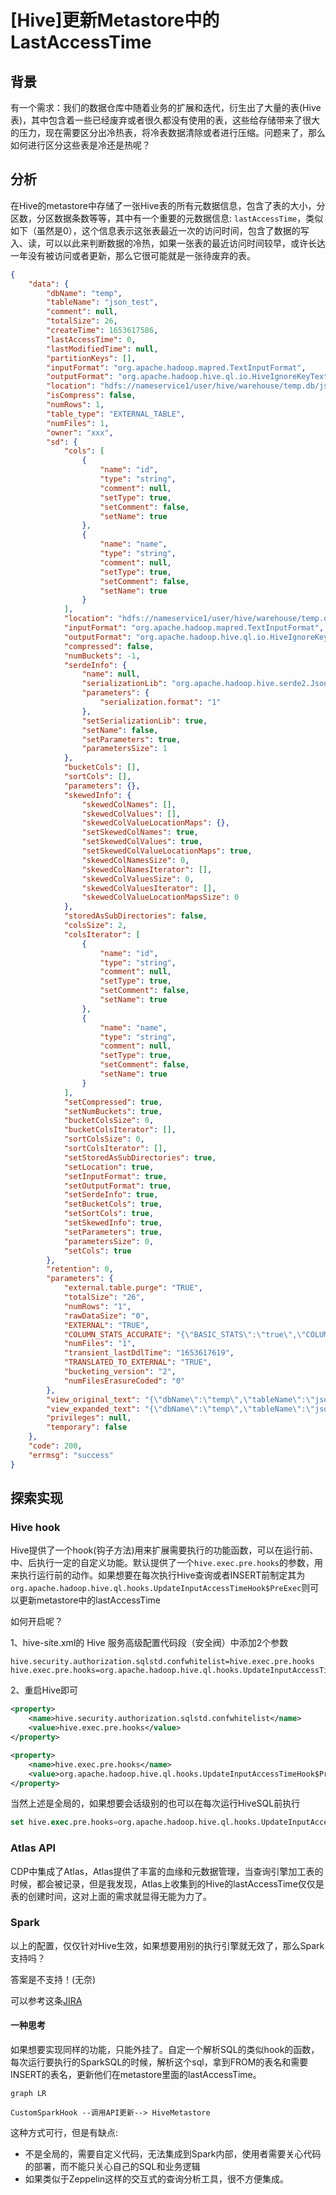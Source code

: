 # [Hive]更新Metastore中的LastAccessTime

## 背景

有一个需求：我们的数据仓库中随着业务的扩展和迭代，衍生出了大量的表(Hive表)，其中包含着一些已经废弃或者很久都没有使用的表，这些给存储带来了很大的压力，现在需要区分出冷热表，将冷表数据清除或者进行压缩。问题来了，那么如何进行区分这些表是冷还是热呢？



## 分析

在Hive的metastore中存储了一张Hive表的所有元数据信息，包含了表的大小，分区数，分区数据条数等等，其中有一个重要的元数据信息: `lastAccessTime`，类似如下（虽然是0），这个信息表示这张表最近一次的访问时间，包含了数据的写入、读，可以以此来判断数据的冷热，如果一张表的最近访问时间较早，或许长达一年没有被访问或者更新，那么它很可能就是一张待废弃的表。

~~~json
{
	"data": {
		"dbName": "temp",
		"tableName": "json_test",
		"comment": null,
		"totalSize": 26,
		"createTime": 1653617586,
		"lastAccessTime": 0,
		"lastModifiedTime": null,
		"partitionKeys": [],
		"inputFormat": "org.apache.hadoop.mapred.TextInputFormat",
		"outputFormat": "org.apache.hadoop.hive.ql.io.HiveIgnoreKeyTextOutputFormat",
		"location": "hdfs://nameservice1/user/hive/warehouse/temp.db/json_test",
		"isCompress": false,
		"numRows": 1,
		"table_type": "EXTERNAL_TABLE",
		"numFiles": 1,
		"owner": "xxx",
		"sd": {
			"cols": [
				{
					"name": "id",
					"type": "string",
					"comment": null,
					"setType": true,
					"setComment": false,
					"setName": true
				},
				{
					"name": "name",
					"type": "string",
					"comment": null,
					"setType": true,
					"setComment": false,
					"setName": true
				}
			],
			"location": "hdfs://nameservice1/user/hive/warehouse/temp.db/json_test",
			"inputFormat": "org.apache.hadoop.mapred.TextInputFormat",
			"outputFormat": "org.apache.hadoop.hive.ql.io.HiveIgnoreKeyTextOutputFormat",
			"compressed": false,
			"numBuckets": -1,
			"serdeInfo": {
				"name": null,
				"serializationLib": "org.apache.hadoop.hive.serde2.JsonSerDe",
				"parameters": {
					"serialization.format": "1"
				},
				"setSerializationLib": true,
				"setName": false,
				"setParameters": true,
				"parametersSize": 1
			},
			"bucketCols": [],
			"sortCols": [],
			"parameters": {},
			"skewedInfo": {
				"skewedColNames": [],
				"skewedColValues": [],
				"skewedColValueLocationMaps": {},
				"setSkewedColNames": true,
				"setSkewedColValues": true,
				"setSkewedColValueLocationMaps": true,
				"skewedColNamesSize": 0,
				"skewedColNamesIterator": [],
				"skewedColValuesSize": 0,
				"skewedColValuesIterator": [],
				"skewedColValueLocationMapsSize": 0
			},
			"storedAsSubDirectories": false,
			"colsSize": 2,
			"colsIterator": [
				{
					"name": "id",
					"type": "string",
					"comment": null,
					"setType": true,
					"setComment": false,
					"setName": true
				},
				{
					"name": "name",
					"type": "string",
					"comment": null,
					"setType": true,
					"setComment": false,
					"setName": true
				}
			],
			"setCompressed": true,
			"setNumBuckets": true,
			"bucketColsSize": 0,
			"bucketColsIterator": [],
			"sortColsSize": 0,
			"sortColsIterator": [],
			"setStoredAsSubDirectories": true,
			"setLocation": true,
			"setInputFormat": true,
			"setOutputFormat": true,
			"setSerdeInfo": true,
			"setBucketCols": true,
			"setSortCols": true,
			"setSkewedInfo": true,
			"setParameters": true,
			"parametersSize": 0,
			"setCols": true
		},
		"retention": 0,
		"parameters": {
			"external.table.purge": "TRUE",
			"totalSize": "26",
			"numRows": "1",
			"rawDataSize": "0",
			"EXTERNAL": "TRUE",
			"COLUMN_STATS_ACCURATE": "{\"BASIC_STATS\":\"true\",\"COLUMN_STATS\":{\"id\":\"true\",\"name\":\"true\"}}",
			"numFiles": "1",
			"transient_lastDdlTime": "1653617619",
			"TRANSLATED_TO_EXTERNAL": "TRUE",
			"bucketing_version": "2",
			"numFilesErasureCoded": "0"
		},
		"view_original_text": "{\"dbName\":\"temp\",\"tableName\":\"json_test\",\"viewOriginalText\":null}",
		"view_expanded_text": "{\"dbName\":\"temp\",\"tableName\":\"json_test\",\"viewExpandedText\":null}",
		"privileges": null,
		"temporary": false
	},
	"code": 200,
	"errmsg": "success"
}
~~~



## 探索实现

### Hive hook

Hive提供了一个hook(钩子方法)用来扩展需要执行的功能函数，可以在运行前、中、后执行一定的自定义功能。默认提供了一个`hive.exec.pre.hooks`的参数，用来执行运行前的动作。如果想要在每次执行Hive查询或者INSERT前制定其为`org.apache.hadoop.hive.ql.hooks.UpdateInputAccessTimeHook$PreExec`则可以更新metastore中的lastAccessTime

如何开启呢？

1、hive-site.xml的 Hive 服务高级配置代码段（安全阀）中添加2个参数

~~~properties
hive.security.authorization.sqlstd.confwhitelist=hive.exec.pre.hooks
hive.exec.pre.hooks=org.apache.hadoop.hive.ql.hooks.UpdateInputAccessTimeHook$PreExec
~~~

2、重启Hive即可

~~~xml
<property>
	<name>hive.security.authorization.sqlstd.confwhitelist</name>
	<value>hive.exec.pre.hooks</value>
</property>

<property>
	<name>hive.exec.pre.hooks</name>
	<value>org.apache.hadoop.hive.ql.hooks.UpdateInputAccessTimeHook$PreExec</value>
</property>
~~~

当然上述是全局的，如果想要会话级别的也可以在每次运行HiveSQL前执行

~~~sql
set hive.exec.pre.hooks=org.apache.hadoop.hive.ql.hooks.UpdateInputAccessTimeHook$PreExec
~~~



### Atlas API

CDP中集成了Atlas，Atlas提供了丰富的血缘和元数据管理，当查询引擎加工表的时候，都会被记录，但是我发现，Atlas上收集到的Hive的lastAccessTime仅仅是表的创建时间，这对上面的需求就显得无能为力了。

### Spark

以上的配置，仅仅针对Hive生效，如果想要用别的执行引擎就无效了，那么Spark支持吗？

答案是不支持！(无奈)

可以参考这条[JIRA](https://issues.apache.org/jira/browse/SPARK-18879)



#### 一种思考

如果想要实现同样的功能，只能外挂了。自定一个解析SQL的类似hook的函数，每次运行要执行的SparkSQL的时候，解析这个sql，拿到FROM的表名和需要INSERT的表名，更新他们在metastore里面的lastAccessTime。

~~~mermaid
graph LR

CustomSparkHook --调用API更新--> HiveMetastore
~~~

这种方式可行，但是有缺点:

- 不是全局的，需要自定义代码，无法集成到Spark内部，使用者需要关心代码的部署，而不能只关心自己的SQL和业务逻辑
- 如果类似于Zeppelin这样的交互式的查询分析工具，很不方便集成。